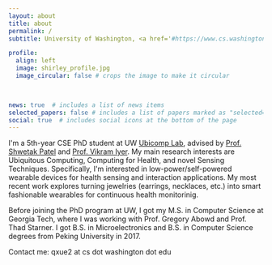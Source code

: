 ```yaml
---
layout: about
title: about
permalink: /
subtitle: University of Washington, <a href='#https://www.cs.washington.edu/'>Paul G. Allen School of Computer Science and Engineering</a>

profile:
  align: left
  image: shirley_profile.jpg
  image_circular: false # crops the image to make it circular

    

news: true  # includes a list of news items
selected_papers: false # includes a list of papers marked as "selected={true}"
social: true  # includes social icons at the bottom of the page
---
```


I'm a 5th-year CSE PhD student at UW [Ubicomp Lab](https://ubicomplab.cs.washington.edu/), advised by [Prof. Shwetak Patel](https://www.cs.washington.edu/people/faculty/shwetak) and [Prof. Vikram Iyer](https://homes.cs.washington.edu/~vsiyer/). My main research interests are Ubiquitous Computing, Computing for Health, and novel Sensing Techniques. Specifically, I'm interested in low-power/self-powered wearable devices for health sensing and interaction applications. My most recent work explores turning jewelries (earrings, necklaces, etc.) into smart fashionable wearables for continuous health monitorinig.

Before joining the PhD program at UW, I got my M.S. in Computer Science at Georgia Tech, where I was working with Prof. Gregory Abowd and Prof. Thad Starner. I got B.S. in Microelectronics and B.S. in Computer Science degrees from Peking University in 2017. 

Contact me: qxue2 at cs dot washington dot edu
